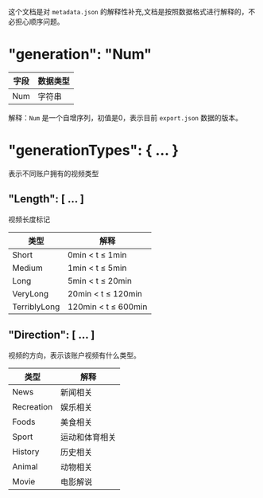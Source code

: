 这个文档是对 `metadata.json` 的解释性补充,文档是按照数据格式进行解释的，不必担心顺序问题。

# "generation": "Num"
| 字段 | 数据类型 |
| ---- | -------- |
| Num  | 字符串   |

解释：`Num` 是一个自增序列，初值是0，表示目前 `export.json` 数据的版本。


# "generationTypes": { ... }
表示不同账户拥有的视频类型

## "Length": [ ... ]
视频长度标记

| 类型 | 解释 |
| - | - |
| Short  | 0min < t ≤ 1min |
| Medium  | 1min < t ≤ 5min |
| Long  | 5min < t ≤ 20min |
| VeryLong | 20min < t ≤ 120min |
| TerriblyLong | 120min < t ≤ 600min |

## "Direction": [ ... ]
视频的方向，表示该账户视频有什么类型。

| 类型 | 解释 |
| - | - |
| News | 新闻相关 |
| Recreation | 娱乐相关 |
| Foods | 美食相关 |
| Sport | 运动和体育相关 |
| History | 历史相关 |
| Animal | 动物相关 |
| Movie | 电影解说 |